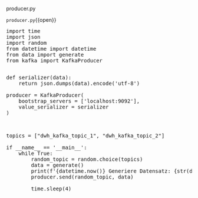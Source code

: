 producer.py

`producer.py`{{open}}

<pre class="file" data-filename="producer.py" data-target="replace">
import time
import json
import random
from datetime import datetime
from data import generate
from kafka import KafkaProducer
</pre>

<pre class="file" data-filename="producer.py" data-target="append">

def serializer(data):
    return json.dumps(data).encode('utf-8')

producer = KafkaProducer(
    bootstrap_servers = ['localhost:9092'],
    value_serializer = serializer
)    

</pre>

<pre class="file" data-filename="producer.py" data-target="append">

topics = ["dwh_kafka_topic_1", "dwh_kafka_topic_2"]

if __name__ == '__main__':
    while True:
        random_topic = random.choice(topics)
        data = generate()
        print(f'{datetime.now()} Generiere Datensatz: {str(data)}')
        producer.send(random_topic, data)

        time.sleep(4)      

</pre>